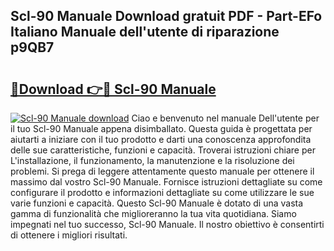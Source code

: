 ## Scl-90 Manuale Download gratuit PDF - Part-EFo Italiano Manuale dell'utente di riparazione p9QB7

# <h2><a href="http://dfdlgwq.blite.top/?on=Scl-90+Manuale">🔗Download 👉🔴 Scl-90 Manuale</a></h2>

[![Scl-90 Manuale download](https://i.imgur.com/lujVjoI.png)](http://dfdlgwq.blite.top/?on=Scl-90+Manuale)
Ciao e benvenuto nel manuale Dell'utente per il tuo Scl-90 Manuale appena disimballato. Questa guida è progettata per aiutarti a iniziare con il tuo prodotto e darti una conoscenza approfondita delle sue caratteristiche, funzioni e capacità. Troverai istruzioni chiare per L'installazione, il funzionamento, la manutenzione e la risoluzione dei problemi. Si prega di leggere attentamente questo manuale per ottenere il massimo dal vostro Scl-90 Manuale. Fornisce istruzioni dettagliate su come configurare il prodotto e informazioni dettagliate su come utilizzare le sue varie funzioni e capacità. Questo Scl-90 Manuale è dotato di una vasta gamma di funzionalità che miglioreranno la tua vita quotidiana. Siamo impegnati nel tuo successo, Scl-90 Manuale. Il nostro obiettivo è consentirti di ottenere i migliori risultati.
